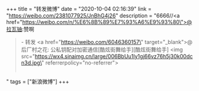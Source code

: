 +++
title = "转发微博"
date = "2020-10-04 02:16:39"
link = "https://weibo.com/2381077925/JnBhG4j26"
description = "6666//<a href=\"https://weibo.com/n/%E6%8B%89%E7%93%A6%E9%93%80\">@拉瓦铀</a>:赞啊<br><blockquote> - 转发 <a href=\"https://weibo.com/6046360157\" target=\"_blank\">@后厂村之花</a>: 公私钥配对加密通信[酷炫街舞给手][酷炫街舞给手] <img src=\"https://wx4.sinaimg.cn/large/006BbUu1ly1gj66vz76h5j30k00dcn3d.jpg\" referrerpolicy=\"no-referrer\"><br><br></blockquote>"
tags = ["新浪微博"]
+++
